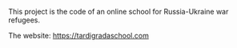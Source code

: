 This project is the code of an online school for Russia-Ukraine war refugees.

The website: https://tardigradaschool.com
